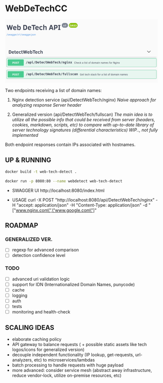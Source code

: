 # WebDeTechCC
![image](/assets/webdetech-endpoints.png)

Two endpoints receiving a list of domain names:

1. Nginx detection service (api/DetectWebTech/nginx)
*Naive approach for analyzing response Server header*

2. Generalized version (api/DetectWebTech/fullscan)
*The main idea is to utilize all the possible info that could be received from server (headers, cookies, markdown, scripts, etc) to compare with up-to-date library of server technology signatures (differential characteristics)*
*WIP.., not fully implemented*

Both endpoint responses contain IPs associated with hostnames.

## UP & RUNNING

```sh
docker build -t web-tech-detect .
```

```sh
docker run -p 8080:80 --name webdetect web-tech-detect 
```

* SWAGGER UI
http://localhost:8080/index.html

* USAGE
curl -X POST "http://localhost:8080/api/DetectWebTech/nginx" -H  "accept: application/json" -H  "Content-Type: application/json" -d "[\"www.nginx.com\",\"www.google.com\"]"


## ROADMAP 

### GENERALIZED VER.
- [ ] regexp for advanced comparison
- [ ] detection confidence level

### TODO
- [ ] advanced uri validation logic
- [ ] support for IDN (Internationalized Domain Names, punycode)
- [ ] cache
- [ ] logging
- [ ] auth
- [ ] tests
- [ ] monitoring and health-check

## SCALING IDEAS

- elaborate caching policy
- API gateway to balance requests ( + possible static assets like tech logos/icons for generalized version)
- decouple independent functionality (IP lookup, get-requests, url-analyzers, etc) to microservices/lambdas
- batch processing to handle requests with huge payload
- more advanced: consider service mesh (abstract away infrastructure, reduce vendor-lock, utilize on-premise resources, etc)

